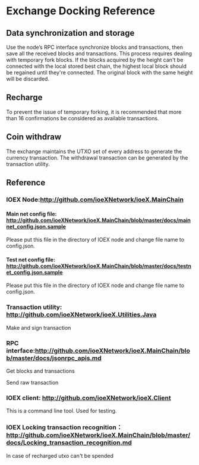 # Exchange Docking Reference

## Data synchronization and storage
Use the node’s RPC interface synchronize blocks and transactions, then save all the received blocks and transactions.
This process requires dealing with temporary fork blocks. If the blocks acquired by the height can't be connected with the local stored best chain, the highest local block should be regained until they're connected. The original block with the same height will be discarded.

## Recharge
To prevent the issue of temporary forking, it is recommended that more than 16 confirmations be considered as available transactions.

## Coin withdraw
The exchange maintains the UTXO set of every address to generate the currency transaction. The withdrawal transaction can be generated by the transaction utility.

## Reference
### IOEX Node:http://github.com/ioeXNetwork/ioeX.MainChain
#### Main net config file: http://github.com/ioeXNetwork/ioeX.MainChain/blob/master/docs/mainnet_config.json.sample
Please put this file in the directory of IOEX node and change file name to config.json.
#### Test net config file: http://github.com/ioeXNetwork/ioeX.MainChain/blob/master/docs/testnet_config.json.sample
Please put this file in the directory of IOEX node and change file name to config.json.
### Transaction utility: http://github.com/ioeXNetwork/ioeX.Utilities.Java
Make and sign transaction
### RPC interface:http://github.com/ioeXNetwork/ioeX.MainChain/blob/master/docs/jsonrpc_apis.md
Get blocks and transactions

Send raw transaction
### IOEX client: http://github.com/ioeXNetwork/ioeX.Client
This is a command line tool. Used for testing.
### IOEX Locking transaction recognition：http://github.com/ioeXNetwork/ioeX.MainChain/blob/master/docs/Locking_transaction_recognition.md
In case of recharged utxo can't be spended
